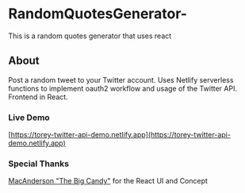 # RandomQuotesGenerator-

This is a random quotes generator that uses react

## About

Post a random tweet to your Twitter account. Uses Netlify serverless functions to implement oauth2 workflow and usage of the Twitter API. Frontend in React.

### Live Demo

[https://torey-twitter-api-demo.netlify.app](https://torey-twitter-api-demo.netlify.app)

### Special Thanks

[MacAnderson "The Big Candy"](https://github.com/MacAndersonUche/RandomQuotesGenerator-) for the React UI and Concept
